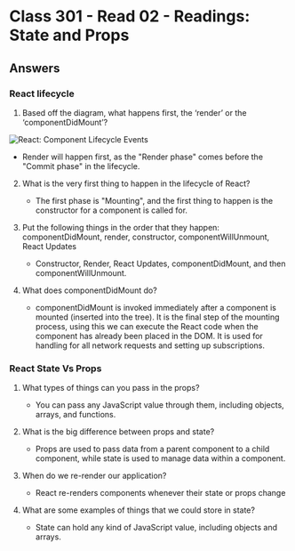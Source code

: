 # Class 301 - Read 02 - Readings: State and Props

## Answers

### React lifecycle

1. Based off the diagram, what happens first, the ‘render’ or the ‘componentDidMount’?

![React: Component Lifecycle Events](https://github.com/fennand/reading-notes/assets/99410959/d096cc7b-6b09-4122-b4fa-2f4c4250cd08)

   - Render will happen first, as the "Render phase" comes before the "Commit phase" in the lifecycle.

2. What is the very first thing to happen in the lifecycle of React?

   - The first phase is "Mounting", and the first thing to happen is the constructor for a component is called for.
  

3. Put the following things in the order that they happen: componentDidMount, render, constructor, componentWillUnmount, React Updates

   - Constructor, Render, React Updates, componentDidMount, and then componentWillUnmount.

4. What does componentDidMount do?

   - componentDidMount is invoked immediately after a component is mounted (inserted into the tree). It is the final step of the mounting process, using this we can execute the React code when the component has already been placed in the DOM. It is used for handling for all network requests and setting up subscriptions.
  
### React State Vs Props

1. What types of things can you pass in the props?

   - You can pass any JavaScript value through them, including objects, arrays, and functions.

2. What is the big difference between props and state?

   - Props are used to pass data from a parent component to a child component, while state is used to manage data within a component.

3. When do we re-render our application?

   - React re-renders components whenever their state or props change

4. What are some examples of things that we could store in state?

   - State can hold any kind of JavaScript value, including objects and arrays.
